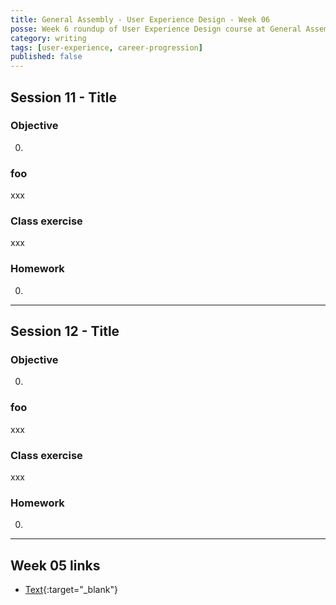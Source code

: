 ```yaml
---
title: General Assembly - User Experience Design - Week 06
posse: Week 6 roundup of User Experience Design course at General Assembly, London.
category: writing
tags: [user-experience, career-progression]
published: false
---
```


## Session 11 - Title

### Objective

0.

### foo

xxx

### Class exercise

xxx

### Homework

0.

---

## Session 12 - Title

### Objective

0.

### foo

xxx

### Class exercise

xxx

### Homework

0.

---

## Week 05 links

* [Text](url){:target="_blank"}
